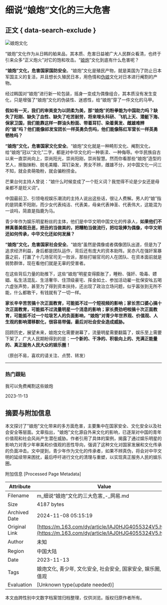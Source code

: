 # 细说“娘炮”文化的三大危害

## 正文 { data-search-exclude }


![娘炮文化](https://nimg.ws.126.net/?url=https%3A%2F%2Fstatic.ws.126.net%2Ff2e%2Fwap%2Fcommon%2Fimages%2Fweixinfixed1200low.jpg&thumbnail=750x2147483647&quality=75&type=jpg)

“娘炮”文化作为从日韩的舶来品，其本质、危害日益被广大人民群众看清，也终于引来众多“正义炮火”对它的饱和攻击。“[娘炮](https://news.163.com/news/search?keyword=%E5%A8%98%E7%82%AE)”文化到底有什么危害呢？

**“娘炮”文化，危害国家国防安全**。“娘炮”文化是殖民产物，就是美国为了防止日本军国主义的复活，并且想长久殖民日本，用色情和[伪娘](https://news.163.com/news/search?keyword=%E4%BC%AA%E5%A8%98)文化对日本进行阉割的产物。

经过韩国对“娘炮”进行新一轮包装，摇身一变成为偶像组合，其本质没有发生变化，只是增强了“娘炮”文化的伪装性、迷惑性，给“娘炮”穿了一件文化的马甲。

**假如有一天，我们的审美变为以阴柔为美，那“娘炮”的粉拳能为中国助力吗？缺失了阳刚、缺失了血性、缺失了吃苦耐劳，将来埋头科研、飞机上天、潜艇下海、保家卫国，我们能靠这样一群油头粉面、带着耳钉、染着黄发、雌雄难辨的“娘”吗？他们能像祁发宝团长一样英勇负伤吗，他们能像陈红军营长一样英勇牺牲吗？**

**“娘炮”文化，危害国家文化安全**。“娘炮”文化就是一种畸形文化、阉割文化，给“娘炮”冠以“文化”二字，都是对中华文化的一种亵渎、一种侮辱。中华民族自古以来一直崇尚向上，崇尚阳光，崇尚阳刚，崇尚智慧。然而你看那些“娘炮”造型的艺人，擦脂抹粉、脱毛美瞳、耳钉染发，男女不辨，雌雄不分，对中国文化一问三不知，就会卖萌吸粉，就会骗粉捞金。

芒果台何主持人曾说：”娘什么时候变成了一个贬义词？我觉得不论是少女还是母亲都不是贬义词”。

中国最前卫、引领电视娱乐潮流的主持人说出这些话，很让人费解。男人的“娘”指的是阴柔不阳刚，而少女代表纯洁、代表美，母亲代表神圣、代表伟大，这能混为一谈吗，简直是指鹿为马。

青少年作为娱乐明星粉丝的主体，他们是中华文明中国文化的传承人，**如果他们不辨真善美假丑恶，把丑的当做美的，把糟粕当做流行，把垃圾捧为偶像，中华文明还如何传承，中华文化还如何发展？**

**“娘炮”文化，危害国家社会安全**。“娘炮”虽然是偶像或者偶像团队出道，但是为了追求经济利益，身后都是团队运作，背后还有庞大的资本助阵。吴亦凡在强奸案暴露之前，打赢了十几场官司无一败诉，那些打输官司的人在团队、在资本面前就是弱势群体，现在看他们就是无辜的受害者。

在这些背后力量的助推下，这些“娘炮”明星变得膨胀了，睡粉、强奸、吸毒、嫖娼、私生活混乱、生活奢华、住顶级豪宅、挥金如土、参加活动雇一批保安吆五喝六虚张声势，甚至为了得到资本扶持，还出现了政治立场问题，似乎嚣张到无所不能，什么都敢干，有钱就有了一切一样。

**家长辛辛苦苦搞十次正面教育，可能抵不过一个短视频的影响；家长苦口婆心搞十次正面教育，可能抵不过流量明星一个消息的影响；家长费劲吧啦搞十次正面教育，可能抵不过一个垃圾艺人的负面影响，“娘炮”对青少年世界观、价值观、人生观的影响潜移默化，很容易带偏，最后对社会安全造成威胁。**

回顾历史，展望未来，娘炮文化需要谢幕了，流量明星需要翻篇了，娱乐至上需要下架了，广大人民期盼得到的是：**一个新的、干净的、积极向上的、充满正能量的、真正服务人民大众的娱乐圈！**

（原创不易，喜欢的请关注、点赞、转发）

---

### 热门跟贴

我可以免费阉割这些娘炮

2023-11-13

## 摘要与附加信息

<!-- tcd_abstract -->
本文探讨了"娘炮"文化带来的多方面危害，主要集中在国家安全、文化安全以及社会安全等层面。文章指出，"娘炮"文化源自外来文化的影响，已逐渐对中国的青年价值观和社会风尚产生潜在威胁。作者引用了具体的案例，揭露了通过娱乐明星的影响力对青少年审美和价值观的恶性导向，强调了这种文化对国家发展和文化传承的负面冲击。文中提到，青少年作为文化的传承者，如果不辨真伪，将会对中华文明的延续带来困扰，最后呼吁进行文化的清理与重塑，以实现真正服务人民的娱乐圈。
<!-- tcd_abstract_end -->

附加信息 [Processed Page Metadata]

| Attribute       | Value                                  |
|-----------------|----------------------------------------|
| Filename        | m_细说“娘炮”文化的三大危害_-_网易.md                             |
| Size            | 4187 bytes                           |
| Archived Date   | 2024-11-08 05:15:19                             |
| Original Link   | [https://m.163.com/dy/article/IAJ0HJG4055324V5.html](https://m.163.com/dy/article/IAJ0HJG4055324V5.html)                       |
| Author          | 未知                               |
| Region          | 中国大陆                               |
| Date            | 2023-11-13                                 |
| Tags            | 娘炮文化, 青少年, 文化安全, 社会安全, 国家安全, 娱乐圈, 价值观                                 |
| Evaluation            | [Unknown type(update needed)]                                 |
<!-- tcd_table_end -->

本文由跨性别中文数字档案馆归档整理，仅供浏览。版权归原作者所有。
